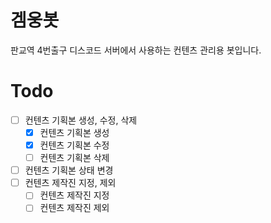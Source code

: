 # 겜웅봇

판교역 4번출구 디스코드 서버에서 사용하는 컨텐츠 관리용 봇입니다.

# Todo

* [ ] 컨텐츠 기획본 생성, 수정, 삭제
  * [X] 컨텐츠 기획본 생성
  * [X] 컨텐츠 기획본 수정
  * [ ] 컨텐츠 기획본 삭제
* [ ] 컨텐츠 기획본 상태 변경
* [ ] 컨텐츠 제작진 지정, 제외
  * [ ] 컨텐츠 제작진 지정
  * [ ] 컨텐츠 제작진 제외
